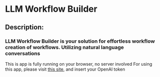# LLM Workflow Builder

## Description:
### LLM Workflow Builder is your solution for effortless workflow creation of workflows.  Utilizing natural language conversations

This is app is fully running on your browser, no server involved
For using this app, please visit [this site](https://fantastic-profiterole-35ef16.netlify.app/), and insert your OpenAI token
